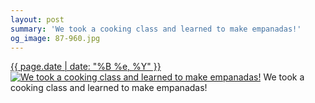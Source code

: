 ```yaml
---
layout: post
summary: 'We took a cooking class and learned to make empanadas!'
og_image: 87-960.jpg
---
```


<p>
  <time><a href="/87">{{ page.date | date: "%B %e, %Y" }}</a></time>
  <a href="/87"><img src="{{ site.assets_url }}/87-480.jpg" srcset="{{ site.assets_url }}/87-960.jpg 960w, {{ site.assets_url }}/87-720.jpg 720w, {{ site.assets_url }}/87-480.jpg 480w, {{ site.assets_url }}/87-240.jpg 240w" sizes="(min-width: 700px) 50vw, calc(100vw - 2rem)" alt="We took a cooking class and learned to make empanadas!" /></a>
  <span>We took a cooking class and learned to make empanadas!</span>
</p>
